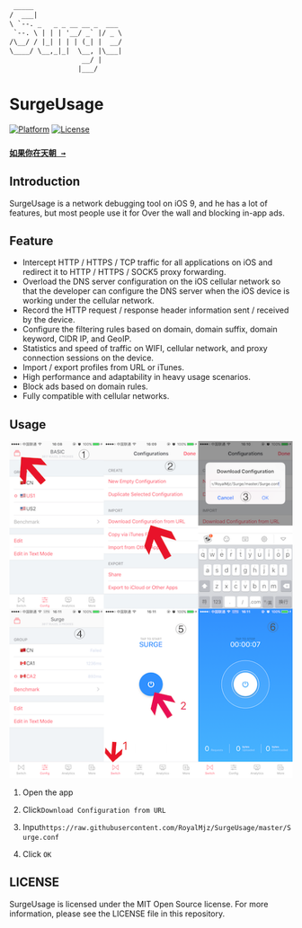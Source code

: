 ```
 _____                      
/  ___|                     
\ `--. _   _ _ __ __ _  ___ 
 `--. \ | | | '__/ _` |/ _ \
/\__/ / |_| | | | (_| |  __/
\____/ \__,_|_|  \__, |\___|
                  __/ |     
                 |___/                                   

```


# SurgeUsage

[![Platform](https://img.shields.io/badge/platform-iOS-blue.svg?style=flat)][myGithub]
[![License](https://img.shields.io/badge/license-MIT-brightgreen.svg)](https://github.com/RoyalMjz/SurgeUsage/blob/master/License)


### [`如果你在天朝 →`](https://github.com/RoyalMjz/SurgeUsage/blob/master/README_CN.md)


## Introduction


SurgeUsage is a network debugging tool on iOS 9, and he has a lot of features, but most people use it for 
Over the wall and blocking in-app ads.


## Feature


- Intercept HTTP / HTTPS / TCP traffic for all applications on iOS and redirect it to HTTP / HTTPS / SOCK5 proxy forwarding.
- Overload the DNS server configuration on the iOS cellular network so that the developer can configure the DNS server when the iOS device is working under the cellular network.
- Record the HTTP request / response header information sent / received by the device.
- Configure the filtering rules based on domain, domain suffix, domain keyword, CIDR IP, and GeoIP.
- Statistics and speed of traffic on WIFI, cellular network, and proxy connection sessions on the device.
- Import / export profiles from URL or iTunes.
- High performance and adaptability in heavy usage scenarios.
- Block ads based on domain rules.
- Fully compatible with cellular networks.


## Usage

![](https://raw.githubusercontent.com/RoyalMjz/SurgeUsage/master/images/step.png)


1. Open the app

2. Click`Download Configuration from URL`

3. Input`https://raw.githubusercontent.com/RoyalMjz/SurgeUsage/master/Surge.conf`

4. Click `OK`


## LICENSE

SurgeUsage is licensed under the MIT Open Source license. For more information, please see the LICENSE file in this repository.


[myGithub]: https://github.com/RoyalMjz/SurgeUsage